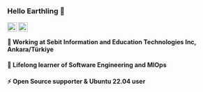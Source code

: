 ### Hello Earthling 👋
<a href="https://twitter.com/ilkerkara_">
  <img align="left" alt="İlker Kara's X Profile" width="22px" src="https://cdn.simpleicons.org/x" />
</a>
<a href="https://www.linkedin.com/in/ilker-kara/">
  <img align="left" alt="İlker's LinkedIn Profile" width="22px" src="https://cdn.simpleicons.org/linkedin" />
</a>

<!-- ![](https://visitor-badge.glitch.me/badge?page_id=karailker.karailker) -->
<br />

#### 🔭 Working at **Sebit Information and Education Technologies Inc, Ankara/Türkiye**
#### 🌱 Lifelong learner of **Software Engineering** and **MlOps**
#### ⚡ Open Source supporter & Ubuntu 22.04 user

<!--
**karailker/karailker** is a ✨ _special_ ✨ repository because its `README.md` (this file) appears on your GitHub profile.

Here are some ideas to get you started:

- 🔭 I’m currently working on ...
- 🌱 I’m currently learning ...
- 👯 I’m looking to collaborate on ...
- 🤔 I’m looking for help with ...
- 💬 Ask me about ...
- 📫 How to reach me: ...
- 😄 Pronouns: ...
- ⚡ Fun fact: ...
-->
